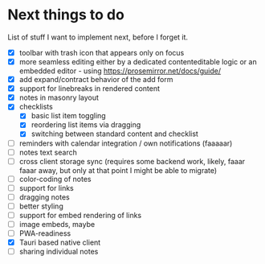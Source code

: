 # Next things to do

List of stuff I want to implement next, before I forget it.

- [X] toolbar with trash icon that appears only on focus
- [x] more seamless editing either by a dedicated contenteditable logic or an embedded editor - using https://prosemirror.net/docs/guide/
- [x] add expand/contract behavior of the add form
- [x] support for linebreaks in rendered content
- [x] notes in masonry layout
- [x] checklists
  - [x] basic list item toggling
  - [x] reordering list items via dragging
  - [x] switching between standard content and checklist
- [ ] reminders with calendar integration / own notifications (faaaaar)
- [ ] notes text search
- [ ] cross client storage sync (requires some backend work, likely, faaar faaar away, but only at that point I might be able to migrate)
- [ ] color-coding of notes
- [ ] support for links
- [ ] dragging notes
- [ ] better styling
- [ ] support for embed rendering of links
- [ ] image embeds, maybe
- [ ] PWA-readiness
- [x] Tauri based native client
- [ ] sharing individual notes

